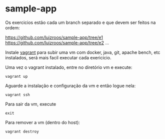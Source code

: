 # sample-app

Os exercicios estão cada um branch separado e que devem ser feitos na ordem:

https://github.com/luizroos/sample-app/tree/e1
https://github.com/luizroos/sample-app/tree/e2
...

Instale [vagrant](https://www.vagrantup.com/) para subir uma vm com docker, java, git, apache bench, etc instalados, será mais facil executar cada exericicio.

Uma vez o vagrant instalado, entre no diretório vm e execute:

```
vagrant up
```
Aguarde a instalação e configuração da vm e então logue nela:

```
vagrant ssh
```

Para sair da vm, execute

```
exit
```

Para remover a vm (dentro do host):

```
vagrant destroy
```
